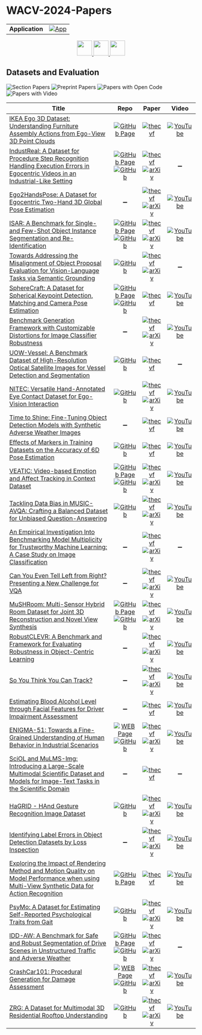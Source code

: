 # WACV-2024-Papers

<table>
    <tr>
        <td><strong>Application</strong></td>
        <td>
            <a href="https://huggingface.co/spaces/DmitryRyumin/NewEraAI-Papers" style="float:left;">
                <img src="https://img.shields.io/badge/🤗-NewEraAI--Papers-FFD21F.svg" alt="App" />
            </a>
        </td>
    </tr>
</table>

<div align="center">
    <a href="https://github.com/DmitryRyumin/WACV-2024-Papers/blob/main/sections/2024/main/computational_photography_image_and_video_synthesis.md">
        <img src="https://cdn.jsdelivr.net/gh/DmitryRyumin/NewEraAI-Papers@main/images/left.svg" width="40" alt="" />
    </a>
    <a href="https://github.com/DmitryRyumin/WACV-2024-Papers/">
        <img src="https://cdn.jsdelivr.net/gh/DmitryRyumin/NewEraAI-Papers@main/images/home.svg" width="40" alt="" />
    </a>
    <a href="https://github.com/DmitryRyumin/WACV-2024-Papers/blob/main/sections/2024/main/explainable_fair_accountable-privacy-preserving.md">
        <img src="https://cdn.jsdelivr.net/gh/DmitryRyumin/NewEraAI-Papers@main/images/right.svg" width="40" alt="" />
    </a>
</div>

## Datasets and Evaluation

![Section Papers](https://img.shields.io/badge/Section%20Papers-28-42BA16) ![Preprint Papers](https://img.shields.io/badge/Preprint%20Papers-20-b31b1b) ![Papers with Open Code](https://img.shields.io/badge/Papers%20with%20Open%20Code-16-1D7FBF) ![Papers with Video](https://img.shields.io/badge/Papers%20with%20Video-22-FF0000)

| **Title** | **Repo** | **Paper** | **Video** |
|-----------|:--------:|:---------:|:---------:|
| [IKEA Ego 3D Dataset: Understanding Furniture Assembly Actions from Ego-View 3D Point Clouds](https://openaccess.thecvf.com/content/WACV2024/html/Ben-Shabat_IKEA_Ego_3D_Dataset_Understanding_Furniture_Assembly_Actions_From_Ego-View_WACV_2024_paper.html) | [![GitHub Page](https://img.shields.io/badge/GitHub-Page-159957.svg)](https://sitzikbs.github.io/IKEAEgo3D.github.io/) | [![thecvf](https://img.shields.io/badge/pdf-thecvf-7395C5.svg)](https://openaccess.thecvf.com/content/WACV2024/papers/Ben-Shabat_IKEA_Ego_3D_Dataset_Understanding_Furniture_Assembly_Actions_From_Ego-View_WACV_2024_paper.pdf) | [![YouTube](https://img.shields.io/badge/YouTube-%23FF0000.svg?style=for-the-badge&logo=YouTube&logoColor=white)](https://www.youtube.com/watch?v=V7n1BGRMyBk) |
| [IndustReal: A Dataset for Procedure Step Recognition Handling Execution Errors in Egocentric Videos in an Industrial-Like Setting](https://openaccess.thecvf.com/content/WACV2024/html/Schoonbeek_IndustReal_A_Dataset_for_Procedure_Step_Recognition_Handling_Execution_Errors_WACV_2024_paper.html) | [![GitHub Page](https://img.shields.io/badge/GitHub-Page-159957.svg)](https://timschoonbeek.github.io/industreal.html) <br /> [![GitHub](https://img.shields.io/github/stars/TimSchoonbeek/IndustReal?style=flat)](https://github.com/TimSchoonbeek/IndustReal) | [![thecvf](https://img.shields.io/badge/pdf-thecvf-7395C5.svg)](https://openaccess.thecvf.com/content/WACV2024/papers/Schoonbeek_IndustReal_A_Dataset_for_Procedure_Step_Recognition_Handling_Execution_Errors_WACV_2024_paper.pdf) <br /> [![arXiv](https://img.shields.io/badge/arXiv-2310.17323-b31b1b.svg)](http://arxiv.org/abs/2310.17323) | :heavy_minus_sign: |
| [Ego2HandsPose: A Dataset for Egocentric Two-Hand 3D Global Pose Estimation](https://openaccess.thecvf.com/content/WACV2024/html/Lin_Ego2HandsPose_A_Dataset_for_Egocentric_Two-Hand_3D_Global_Pose_Estimation_WACV_2024_paper.html) | :heavy_minus_sign: | [![thecvf](https://img.shields.io/badge/pdf-thecvf-7395C5.svg)](https://openaccess.thecvf.com/content/WACV2024/papers/Lin_Ego2HandsPose_A_Dataset_for_Egocentric_Two-Hand_3D_Global_Pose_Estimation_WACV_2024_paper.pdf) <br /> [![arXiv](https://img.shields.io/badge/arXiv-2206.04927-b31b1b.svg)](http://arxiv.org/abs/2206.04927) | [![YouTube](https://img.shields.io/badge/YouTube-%23FF0000.svg?style=for-the-badge&logo=YouTube&logoColor=white)](https://www.youtube.com/watch?v=vs-xLJ-wAmw) |
| [ISAR: A Benchmark for Single- and Few-Shot Object Instance Segmentation and Re-Identification](https://openaccess.thecvf.com/content/WACV2024/html/Gorlo_ISAR_A_Benchmark_for_Single-_and_Few-Shot_Object_Instance_Segmentation_WACV_2024_paper.html) | [![GitHub Page](https://img.shields.io/badge/GitHub-Page-159957.svg)](https://nicogorlo.github.io/isar_wacv24/) <br /> [![GitHub](https://img.shields.io/github/stars/nicogorlo/isar?style=flat)](https://github.com/nicogorlo/isar) | [![thecvf](https://img.shields.io/badge/pdf-thecvf-7395C5.svg)](https://openaccess.thecvf.com/content/WACV2024/papers/Gorlo_ISAR_A_Benchmark_for_Single-_and_Few-Shot_Object_Instance_Segmentation_WACV_2024_paper.pdf) <br /> [![arXiv](https://img.shields.io/badge/arXiv-2311.02734-b31b1b.svg)](http://arxiv.org/abs/2311.02734) | [![YouTube](https://img.shields.io/badge/YouTube-%23FF0000.svg?style=for-the-badge&logo=YouTube&logoColor=white)](https://www.youtube.com/watch?v=lzXE-Pk020Q) |
| [Towards Addressing the Misalignment of Object Proposal Evaluation for Vision-Language Tasks via Semantic Grounding](https://openaccess.thecvf.com/content/WACV2024/html/Feinglass_Towards_Addressing_the_Misalignment_of_Object_Proposal_Evaluation_for_Vision-Language_WACV_2024_paper.html) | [![GitHub](https://img.shields.io/github/stars/JoshuaFeinglass/VL-detector-eval?style=flat)](https://github.com/JoshuaFeinglass/VL-detector-eval) | [![thecvf](https://img.shields.io/badge/pdf-thecvf-7395C5.svg)](https://openaccess.thecvf.com/content/WACV2024/papers/Feinglass_Towards_Addressing_the_Misalignment_of_Object_Proposal_Evaluation_for_Vision-Language_WACV_2024_paper.pdf) <br /> [![arXiv](https://img.shields.io/badge/arXiv-2309.00215-b31b1b.svg)](http://arxiv.org/abs/2309.00215) | :heavy_minus_sign: |
| [SphereCraft: A Dataset for Spherical Keypoint Detection, Matching and Camera Pose Estimation](https://openaccess.thecvf.com/content/WACV2024/html/Gava_SphereCraft_A_Dataset_for_Spherical_Keypoint_Detection_Matching_and_Camera_WACV_2024_paper.html) | [![GitHub Page](https://img.shields.io/badge/GitHub-Page-159957.svg)](https://dfki.github.io/spherecraftweb/) <br /> [![GitHub](https://img.shields.io/github/stars/DFKI/spherecrafthub?style=flat)](https://github.com/DFKI/spherecrafthub) | [![thecvf](https://img.shields.io/badge/pdf-thecvf-7395C5.svg)](https://openaccess.thecvf.com/content/WACV2024/papers/Gava_SphereCraft_A_Dataset_for_Spherical_Keypoint_Detection_Matching_and_Camera_WACV_2024_paper.pdf) | [![YouTube](https://img.shields.io/badge/YouTube-%23FF0000.svg?style=for-the-badge&logo=YouTube&logoColor=white)](https://www.youtube.com/watch?v=Wz09mdMs1-Q) |
| [Benchmark Generation Framework with Customizable Distortions for Image Classifier Robustness](Sarkar_Benchmark_Generation_Framework_With_Customizable_Distortions_for_Image_Classifier_Robustness_WACV_2024_paper) | :heavy_minus_sign: | [![thecvf](https://img.shields.io/badge/pdf-thecvf-7395C5.svg)](https://openaccess.thecvf.com/content/WACV2024/papers/Sarkar_Benchmark_Generation_Framework_With_Customizable_Distortions_for_Image_Classifier_Robustness_WACV_2024_paper.pdf) <br /> [![arXiv](https://img.shields.io/badge/arXiv-2310.18626-b31b1b.svg)](http://arxiv.org/abs/2310.18626) | [![YouTube](https://img.shields.io/badge/YouTube-%23FF0000.svg?style=for-the-badge&logo=YouTube&logoColor=white)](https://www.youtube.com/watch?v=-MY2hURq8uQ) |
| [UOW-Vessel: A Benchmark Dataset of High-Resolution Optical Satellite Images for Vessel Detection and Segmentation](https://openaccess.thecvf.com/content/WACV2024/html/Bui_UOW-Vessel_A_Benchmark_Dataset_of_High-Resolution_Optical_Satellite_Images_for_WACV_2024_paper.html) | [![GitHub](https://img.shields.io/github/stars/yangdi-cv/UOW-Vessel?style=flat)](https://github.com/yangdi-cv/UOW-Vessel) | [![thecvf](https://img.shields.io/badge/pdf-thecvf-7395C5.svg)](https://openaccess.thecvf.com/content/WACV2024/papers/Bui_UOW-Vessel_A_Benchmark_Dataset_of_High-Resolution_Optical_Satellite_Images_for_WACV_2024_paper.pdf) | :heavy_minus_sign: |
| [NITEC: Versatile Hand-Annotated Eye Contact Dataset for Ego-Vision Interaction](https://openaccess.thecvf.com/content/WACV2024/html/Hempel_NITEC_Versatile_Hand-Annotated_Eye_Contact_Dataset_for_Ego-Vision_Interaction_WACV_2024_paper.html) | [![GitHub](https://img.shields.io/github/stars/thohemp/nitec?style=flat)](https://github.com/thohemp/nitec) | [![thecvf](https://img.shields.io/badge/pdf-thecvf-7395C5.svg)](https://openaccess.thecvf.com/content/WACV2024/papers/Hempel_NITEC_Versatile_Hand-Annotated_Eye_Contact_Dataset_for_Ego-Vision_Interaction_WACV_2024_paper.pdf) <br /> [![arXiv](https://img.shields.io/badge/arXiv-2311.04505-b31b1b.svg)](http://arxiv.org/abs/2311.04505) | [![YouTube](https://img.shields.io/badge/YouTube-%23FF0000.svg?style=for-the-badge&logo=YouTube&logoColor=white)](https://www.youtube.com/watch?v=BOksotevEgs) |
| [Time to Shine: Fine-Tuning Object Detection Models with Synthetic Adverse Weather Images](https://openaccess.thecvf.com/content/WACV2024/html/Rothmeier_Time_To_Shine_Fine-Tuning_Object_Detection_Models_With_Synthetic_Adverse_WACV_2024_paper.html) | :heavy_minus_sign: | [![thecvf](https://img.shields.io/badge/pdf-thecvf-7395C5.svg)](https://openaccess.thecvf.com/content/WACV2024/papers/Rothmeier_Time_To_Shine_Fine-Tuning_Object_Detection_Models_With_Synthetic_Adverse_WACV_2024_paper.pdf) | [![YouTube](https://img.shields.io/badge/YouTube-%23FF0000.svg?style=for-the-badge&logo=YouTube&logoColor=white)](https://www.youtube.com/watch?v=6ko_LsO7b24) |
| [Effects of Markers in Training Datasets on the Accuracy of 6D Pose Estimation](https://openaccess.thecvf.com/content/WACV2024/html/Rosskamp_Effects_of_Markers_in_Training_Datasets_on_the_Accuracy_of_WACV_2024_paper.html) | [![GitHub](https://img.shields.io/github/stars/JHRosskamp/6DPoseDataGenTools?style=flat)](https://github.com/JHRosskamp/6DPoseDataGenTools) | [![thecvf](https://img.shields.io/badge/pdf-thecvf-7395C5.svg)](https://openaccess.thecvf.com/content/WACV2024/papers/Rosskamp_Effects_of_Markers_in_Training_Datasets_on_the_Accuracy_of_WACV_2024_paper.pdf) | [![YouTube](https://img.shields.io/badge/YouTube-%23FF0000.svg?style=for-the-badge&logo=YouTube&logoColor=white)](https://www.youtube.com/watch?v=5vQOtByhOds) |
| [VEATIC: Video-based Emotion and Affect Tracking in Context Dataset](https://openaccess.thecvf.com/content/WACV2024/html/Ren_VEATIC_Video-Based_Emotion_and_Affect_Tracking_in_Context_Dataset_WACV_2024_paper.html) | [![GitHub Page](https://img.shields.io/badge/GitHub-Page-159957.svg)](https://veatic.github.io/) <br /> [![GitHub](https://img.shields.io/github/stars/AlbusPeter/VEATIC?style=flat)](https://github.com/AlbusPeter/VEATIC) | [![thecvf](https://img.shields.io/badge/pdf-thecvf-7395C5.svg)](https://openaccess.thecvf.com/content/WACV2024/papers/Ren_VEATIC_Video-Based_Emotion_and_Affect_Tracking_in_Context_Dataset_WACV_2024_paper.pdf) <br /> [![arXiv](https://img.shields.io/badge/arXiv-2309.06745-b31b1b.svg)](http://arxiv.org/abs/2309.06745) | [![YouTube](https://img.shields.io/badge/YouTube-%23FF0000.svg?style=for-the-badge&logo=YouTube&logoColor=white)](https://www.youtube.com/watch?v=vlQwantuVZ0) |
| [Tackling Data Bias in MUSIC-AVQA: Crafting a Balanced Dataset for Unbiased Question-Answering](https://openaccess.thecvf.com/content/WACV2024/html/Liu_Tackling_Data_Bias_in_MUSIC-AVQA_Crafting_a_Balanced_Dataset_for_WACV_2024_paper.html) | [![GitHub](https://img.shields.io/github/stars/DragonLiu1995/MUSIC-AVQA-v2.0?style=flat)](https://github.com/DragonLiu1995/MUSIC-AVQA-v2.0) | [![thecvf](https://img.shields.io/badge/pdf-thecvf-7395C5.svg)](https://openaccess.thecvf.com/content/WACV2024/papers/Liu_Tackling_Data_Bias_in_MUSIC-AVQA_Crafting_a_Balanced_Dataset_for_WACV_2024_paper.pdf) <br /> [![arXiv](https://img.shields.io/badge/arXiv-2310.06238-b31b1b.svg)](http://arxiv.org/abs/2310.06238) | [![YouTube](https://img.shields.io/badge/YouTube-%23FF0000.svg?style=for-the-badge&logo=YouTube&logoColor=white)](https://www.youtube.com/watch?v=Sq7WvaHgUMs) |
| [An Empirical Investigation Into Benchmarking Model Multiplicity for Trustworthy Machine Learning: A Case Study on Image Classification](https://openaccess.thecvf.com/content/WACV2024/html/Ganesh_An_Empirical_Investigation_Into_Benchmarking_Model_Multiplicity_for_Trustworthy_Machine_WACV_2024_paper.html) | :heavy_minus_sign: | [![thecvf](https://img.shields.io/badge/pdf-thecvf-7395C5.svg)](https://openaccess.thecvf.com/content/WACV2024/papers/Ganesh_An_Empirical_Investigation_Into_Benchmarking_Model_Multiplicity_for_Trustworthy_Machine_WACV_2024_paper.pdf) <br /> [![arXiv](https://img.shields.io/badge/arXiv-2311.14859-b31b1b.svg)](http://arxiv.org/abs/2311.14859) | :heavy_minus_sign: |
| [Can You Even Tell Left from Right? Presenting a New Challenge for VQA](https://openaccess.thecvf.com/content/WACV2024/html/Venkataraman_Can_You_Even_Tell_Left_From_Right_Presenting_a_New_WACV_2024_paper.html) | :heavy_minus_sign: | [![thecvf](https://img.shields.io/badge/pdf-thecvf-7395C5.svg)](https://openaccess.thecvf.com/content/WACV2024/papers/Venkataraman_Can_You_Even_Tell_Left_From_Right_Presenting_a_New_WACV_2024_paper.pdf) <br /> [![arXiv](https://img.shields.io/badge/arXiv-2203.07664-b31b1b.svg)](http://arxiv.org/abs/2203.07664) | [![YouTube](https://img.shields.io/badge/YouTube-%23FF0000.svg?style=for-the-badge&logo=YouTube&logoColor=white)](https://www.youtube.com/watch?v=FAOWMHtYeRM) |
| [MuSHRoom: Multi-Sensor Hybrid Room Dataset for Joint 3D Reconstruction and Novel View Synthesis](https://openaccess.thecvf.com/content/WACV2024/html/Ren_MuSHRoom_Multi-Sensor_Hybrid_Room_Dataset_for_Joint_3D_Reconstruction_and_WACV_2024_paper.html) | [![GitHub Page](https://img.shields.io/badge/GitHub-Page-159957.svg)](https://xuqianren.github.io/publications/MuSHRoom/) <br /> [![GitHub](https://img.shields.io/github/stars/TUTvision/MuSHRoom?style=flat)](https://github.com/TUTvision/MuSHRoom) | [![thecvf](https://img.shields.io/badge/pdf-thecvf-7395C5.svg)](https://openaccess.thecvf.com/content/WACV2024/papers/Ren_MuSHRoom_Multi-Sensor_Hybrid_Room_Dataset_for_Joint_3D_Reconstruction_and_WACV_2024_paper.pdf) <br /> [![arXiv](https://img.shields.io/badge/arXiv-2311.02778-b31b1b.svg)](http://arxiv.org/abs/2311.02778) | [![YouTube](https://img.shields.io/badge/YouTube-%23FF0000.svg?style=for-the-badge&logo=YouTube&logoColor=white)](https://www.youtube.com/watch?v=Xyz7MgpjnUg) |
| [RobustCLEVR: A Benchmark and Framework for Evaluating Robustness in Object-Centric Learning](https://openaccess.thecvf.com/content/WACV2024/html/Drenkow_RobustCLEVR_A_Benchmark_and_Framework_for_Evaluating_Robustness_in_Object-Centric_WACV_2024_paper.html) | :heavy_minus_sign: | [![thecvf](https://img.shields.io/badge/pdf-thecvf-7395C5.svg)](https://openaccess.thecvf.com/content/WACV2024/papers/Drenkow_RobustCLEVR_A_Benchmark_and_Framework_for_Evaluating_Robustness_in_Object-Centric_WACV_2024_paper.pdf) <br /> [![arXiv](https://img.shields.io/badge/arXiv-2308.14899-b31b1b.svg)](http://arxiv.org/abs/2308.14899) | [![YouTube](https://img.shields.io/badge/YouTube-%23FF0000.svg?style=for-the-badge&logo=YouTube&logoColor=white)](https://www.youtube.com/watch?v=oGnKTrh5ZI4) |
| [So You Think You Can Track?](https://openaccess.thecvf.com/content/WACV2024/html/Gloudemans_So_You_Think_You_Can_Track_WACV_2024_paper.html) | :heavy_minus_sign: | [![thecvf](https://img.shields.io/badge/pdf-thecvf-7395C5.svg)](https://openaccess.thecvf.com/content/WACV2024/papers/Gloudemans_So_You_Think_You_Can_Track_WACV_2024_paper.pdf) <br /> [![arXiv](https://img.shields.io/badge/arXiv-2309.07268-b31b1b.svg)](http://arxiv.org/abs/2309.07268) | [![YouTube](https://img.shields.io/badge/YouTube-%23FF0000.svg?style=for-the-badge&logo=YouTube&logoColor=white)](https://www.youtube.com/watch?v=yWae3YO_4Ds) |
| [Estimating Blood Alcohol Level through Facial Features for Driver Impairment Assessment](https://openaccess.thecvf.com/content/WACV2024/html/Keshtkaran_Estimating_Blood_Alcohol_Level_Through_Facial_Features_for_Driver_Impairment_WACV_2024_paper.html) | :heavy_minus_sign: | [![thecvf](https://img.shields.io/badge/pdf-thecvf-7395C5.svg)](https://openaccess.thecvf.com/content/WACV2024/papers/Keshtkaran_Estimating_Blood_Alcohol_Level_Through_Facial_Features_for_Driver_Impairment_WACV_2024_paper.pdf) | [![YouTube](https://img.shields.io/badge/YouTube-%23FF0000.svg?style=for-the-badge&logo=YouTube&logoColor=white)](https://www.youtube.com/watch?v=jS9dCihWcZU) |
| [ENIGMA-51: Towards a Fine-Grained Understanding of Human Behavior in Industrial Scenarios](https://openaccess.thecvf.com/content/WACV2024/html/Ragusa_ENIGMA-51_Towards_a_Fine-Grained_Understanding_of_Human_Behavior_in_Industrial_WACV_2024_paper.html) | [![WEB Page](https://img.shields.io/badge/WEB-Page-159957.svg)](https://iplab.dmi.unict.it/ENIGMA-51/) <br /> [![GitHub](https://img.shields.io/github/stars/fpv-iplab/ENIGMA-51?style=flat)](https://github.com/fpv-iplab/ENIGMA-51) | [![thecvf](https://img.shields.io/badge/pdf-thecvf-7395C5.svg)](https://openaccess.thecvf.com/content/WACV2024/papers/Ragusa_ENIGMA-51_Towards_a_Fine-Grained_Understanding_of_Human_Behavior_in_Industrial_WACV_2024_paper.pdf) <br /> [![arXiv](https://img.shields.io/badge/arXiv-2309.14809-b31b1b.svg)](http://arxiv.org/abs/2309.14809) | [![YouTube](https://img.shields.io/badge/YouTube-%23FF0000.svg?style=for-the-badge&logo=YouTube&logoColor=white)](https://www.youtube.com/watch?v=X2rVWTMwz1M) |
| [SciOL and MuLMS-Img: Introducing a Large-Scale Multimodal Scientific Dataset and Models for Image-Text Tasks in the Scientific Domain](https://openaccess.thecvf.com/content/WACV2024/html/Tarsi_SciOL_and_MuLMS-Img_Introducing_a_Large-Scale_Multimodal_Scientific_Dataset_and_WACV_2024_paper.html) | :heavy_minus_sign: | [![thecvf](https://img.shields.io/badge/pdf-thecvf-7395C5.svg)](https://openaccess.thecvf.com/content/WACV2024/papers/Tarsi_SciOL_and_MuLMS-Img_Introducing_a_Large-Scale_Multimodal_Scientific_Dataset_and_WACV_2024_paper.pdf) | :heavy_minus_sign: |
| [HaGRID - HAnd Gesture Recognition Image Dataset](https://openaccess.thecvf.com/content/WACV2024/html/Kapitanov_HaGRID_--_HAnd_Gesture_Recognition_Image_Dataset_WACV_2024_paper.html) | [![GitHub](https://img.shields.io/github/stars/hukenovs/hagrid?style=flat)](https://github.com/hukenovs/hagrid) | [![thecvf](https://img.shields.io/badge/pdf-thecvf-7395C5.svg)](https://openaccess.thecvf.com/content/WACV2024/papers/Kapitanov_HaGRID_--_HAnd_Gesture_Recognition_Image_Dataset_WACV_2024_paper.pdf) <br /> [![arXiv](https://img.shields.io/badge/arXiv-2206.08219-b31b1b.svg)](http://arxiv.org/abs/2206.08219) | [![YouTube](https://img.shields.io/badge/YouTube-%23FF0000.svg?style=for-the-badge&logo=YouTube&logoColor=white)](https://www.youtube.com/watch?v=bSAcjaIPPR8) |
| [Identifying Label Errors in Object Detection Datasets by Loss Inspection](https://openaccess.thecvf.com/content/WACV2024/html/Schubert_Identifying_Label_Errors_in_Object_Detection_Datasets_by_Loss_Inspection_WACV_2024_paper.html) | :heavy_minus_sign: | [![thecvf](https://img.shields.io/badge/pdf-thecvf-7395C5.svg)](https://openaccess.thecvf.com/content/WACV2024/papers/Schubert_Identifying_Label_Errors_in_Object_Detection_Datasets_by_Loss_Inspection_WACV_2024_paper.pdf) <br /> [![arXiv](https://img.shields.io/badge/arXiv-2303.06999-b31b1b.svg)](http://arxiv.org/abs/2303.06999) | [![YouTube](https://img.shields.io/badge/YouTube-%23FF0000.svg?style=for-the-badge&logo=YouTube&logoColor=white)](https://www.youtube.com/watch?v=mHzYdbdjkKY) |
| [Exploring the Impact of Rendering Method and Motion Quality on Model Performance when using Multi-View Synthetic Data for Action Recognition](https://openaccess.thecvf.com/content/WACV2024/html/Panev_Exploring_the_Impact_of_Rendering_Method_and_Motion_Quality_on_WACV_2024_paper.html) | [![GitHub Page](https://img.shields.io/badge/GitHub-Page-159957.svg)](https://humansensinglab.github.io/REMAG/) | [![thecvf](https://img.shields.io/badge/pdf-thecvf-7395C5.svg)](https://openaccess.thecvf.com/content/WACV2024/papers/Panev_Exploring_the_Impact_of_Rendering_Method_and_Motion_Quality_on_WACV_2024_paper.pdf) | [![YouTube](https://img.shields.io/badge/YouTube-%23FF0000.svg?style=for-the-badge&logo=YouTube&logoColor=white)](https://www.youtube.com/watch?v=hDlpJMyibBQ) |
| [PsyMo: A Dataset for Estimating Self-Reported Psychological Traits from Gait](https://openaccess.thecvf.com/content/WACV2024/html/Cosma_PsyMo_A_Dataset_for_Estimating_Self-Reported_Psychological_Traits_From_Gait_WACV_2024_paper.html) | [![GitHub](https://img.shields.io/github/stars/cosmaadrian/psymo?style=flat)](https://github.com/cosmaadrian/psymo) | [![thecvf](https://img.shields.io/badge/pdf-thecvf-7395C5.svg)](https://openaccess.thecvf.com/content/WACV2024/papers/Cosma_PsyMo_A_Dataset_for_Estimating_Self-Reported_Psychological_Traits_From_Gait_WACV_2024_paper.pdf) <br /> [![arXiv](https://img.shields.io/badge/arXiv-2308.10631-b31b1b.svg)](http://arxiv.org/abs/2308.10631) | [![YouTube](https://img.shields.io/badge/YouTube-%23FF0000.svg?style=for-the-badge&logo=YouTube&logoColor=white)](https://www.youtube.com/watch?v=DWOLOSBeW6g) |
| [IDD-AW: A Benchmark for Safe and Robust Segmentation of Drive Scenes in Unstructured Traffic and Adverse Weather](https://openaccess.thecvf.com/content/WACV2024/html/Shaik_IDD-AW_A_Benchmark_for_Safe_and_Robust_Segmentation_of_Drive_WACV_2024_paper.html) | [![GitHub Page](https://img.shields.io/badge/GitHub-Page-159957.svg)](https://iddaw.github.io/) <br /> [![GitHub](https://img.shields.io/github/stars/Furqan7007/IDDAW_kit?style=flat)](https://github.com/Furqan7007/IDDAW_kit) | [![thecvf](https://img.shields.io/badge/pdf-thecvf-7395C5.svg)](https://openaccess.thecvf.com/content/WACV2024/papers/Shaik_IDD-AW_A_Benchmark_for_Safe_and_Robust_Segmentation_of_Drive_WACV_2024_paper.pdf) <br /> [![arXiv](https://img.shields.io/badge/arXiv-2311.14459-b31b1b.svg)](http://arxiv.org/abs/2311.14459) | :heavy_minus_sign: |
| [CrashCar101: Procedural Generation for Damage Assessment](https://openaccess.thecvf.com/content/WACV2024/html/Parslov_CrashCar101_Procedural_Generation_for_Damage_Assessment_WACV_2024_paper.html) | [![WEB Page](https://img.shields.io/badge/WEB-Page-159957.svg)](https://crashcar.compute.dtu.dk/) <br /> [![GitHub](https://img.shields.io/github/stars/JensPars/CrashCar_procedural_generation?style=flat)](https://github.com/JensPars/CrashCar_procedural_generation) | [![thecvf](https://img.shields.io/badge/pdf-thecvf-7395C5.svg)](https://openaccess.thecvf.com/content/WACV2024/papers/Parslov_CrashCar101_Procedural_Generation_for_Damage_Assessment_WACV_2024_paper.pdf) <br /> [![arXiv](https://img.shields.io/badge/arXiv-2311.06536-b31b1b.svg)](http://arxiv.org/abs/2311.06536) | [![YouTube](https://img.shields.io/badge/YouTube-%23FF0000.svg?style=for-the-badge&logo=YouTube&logoColor=white)](https://www.youtube.com/watch?v=WRdVyfPzB-w) |
| [ZRG: A Dataset for Multimodal 3D Residential Rooftop Understanding](https://openaccess.thecvf.com/content/WACV2024/html/Corley_ZRG_A_Dataset_for_Multimodal_3D_Residential_Rooftop_Understanding_WACV_2024_paper.html) | [![GitHub](https://img.shields.io/github/stars/isaaccorley/zrg-dataset?style=flat)](https://github.com/isaaccorley/zrg-dataset) | [![thecvf](https://img.shields.io/badge/pdf-thecvf-7395C5.svg)](https://openaccess.thecvf.com/content/WACV2024/papers/Corley_ZRG_A_Dataset_for_Multimodal_3D_Residential_Rooftop_Understanding_WACV_2024_paper.pdf) <br /> [![arXiv](https://img.shields.io/badge/arXiv-2304.13219-b31b1b.svg)](http://arxiv.org/abs/2304.13219) | [![YouTube](https://img.shields.io/badge/YouTube-%23FF0000.svg?style=for-the-badge&logo=YouTube&logoColor=white)](https://www.youtube.com/watch?v=05wPrlRdQkA) |
